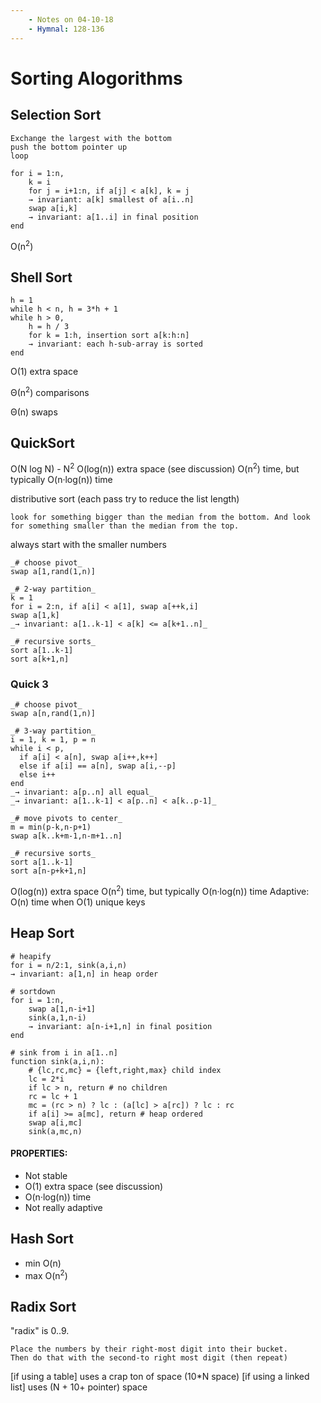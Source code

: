 ```yaml
---
    - Notes on 04-10-18
    - Hymnal: 128-136
---
```


# Sorting Alogorithms

## Selection Sort

    Exchange the largest with the bottom
    push the bottom pointer up
    loop

```pseudo
for i = 1:n,
    k = i
    for j = i+1:n, if a[j] < a[k], k = j
    → invariant: a[k] smallest of a[i..n]
    swap a[i,k]
    → invariant: a[1..i] in final position
end
```

O(n<sup>2</sup>)

## Shell Sort

```pseudo
h = 1
while h < n, h = 3*h + 1
while h > 0,
    h = h / 3
    for k = 1:h, insertion sort a[k:h:n]
    → invariant: each h-sub-array is sorted
end
```

O(1) extra space

Θ(n<sup>2</sup>) comparisons

Θ(n) swaps

## QuickSort

O(N log N) - N<sup>2</sup>
O(log(n)) extra space (see discussion)
O(n<sup>2</sup>) time, but typically O(n·log(n)) time

distributive sort (each pass try to reduce the list length)

    look for something bigger than the median from the bottom. And look for something smaller than the median from the top.

always start with the smaller numbers

```pseudo
_# choose pivot_
swap a[1,rand(1,n)]

_# 2-way partition_
k = 1
for i = 2:n, if a[i] < a[1], swap a[++k,i]
swap a[1,k]
_→ invariant: a[1..k-1] < a[k] <= a[k+1..n]_

_# recursive sorts_
sort a[1..k-1]
sort a[k+1,n]
```

### Quick 3

```pseudo
_# choose pivot_
swap a[n,rand(1,n)]

_# 3-way partition_
i = 1, k = 1, p = n
while i < p,
  if a[i] < a[n], swap a[i++,k++]
  else if a[i] == a[n], swap a[i,--p]
  else i++
end
_→ invariant: a[p..n] all equal_
_→ invariant: a[1..k-1] < a[p..n] < a[k..p-1]_

_# move pivots to center_
m = min(p-k,n-p+1)
swap a[k..k+m-1,n-m+1..n]

_# recursive sorts_
sort a[1..k-1]
sort a[n-p+k+1,n]
```

O(log(n)) extra space
O(n<sup>2</sup>) time, but typically O(n·log(n)) time
Adaptive: O(n) time when O(1) unique keys

## Heap Sort

```pseudo
# heapify
for i = n/2:1, sink(a,i,n)
→ invariant: a[1,n] in heap order

# sortdown
for i = 1:n,
    swap a[1,n-i+1]
    sink(a,1,n-i)
    → invariant: a[n-i+1,n] in final position
end

# sink from i in a[1..n]
function sink(a,i,n):
    # {lc,rc,mc} = {left,right,max} child index
    lc = 2*i
    if lc > n, return # no children
    rc = lc + 1
    mc = (rc > n) ? lc : (a[lc] > a[rc]) ? lc : rc
    if a[i] >= a[mc], return # heap ordered
    swap a[i,mc]
    sink(a,mc,n)
```

#### PROPERTIES:

* Not stable
* O(1) extra space (see discussion)
* O(n·log(n)) time
* Not really adaptive

## Hash Sort

* min O(n)
* max O(n<sup>2</sup>)

## Radix Sort

"radix" is 0..9.

    Place the numbers by their right-most digit into their bucket.
    Then do that with the second-to right most digit (then repeat)

[if using a table] uses a crap ton of space (10\*N space)
[if using a linked list] uses (N + 10+ pointer) space
